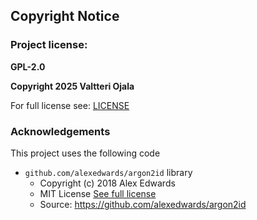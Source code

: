 ## Copyright Notice

### Project license:

**GPL-2.0**

**Copyright 2025 Valtteri Ojala**

For full license see: [LICENSE](../LICENSE)

### Acknowledgements

This project uses the following code

- `github.com/alexedwards/argon2id` library
    - Copyright (c) 2018 Alex Edwards
    - MIT License [See full license](Alex_Edwards_LICENSE)
    - Source: https://github.com/alexedwards/argon2id
